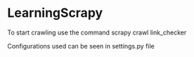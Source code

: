 # LearningScrapy
To start crawling use the command
  scrapy crawl link_checker

Configurations used can be seen in settings.py file
